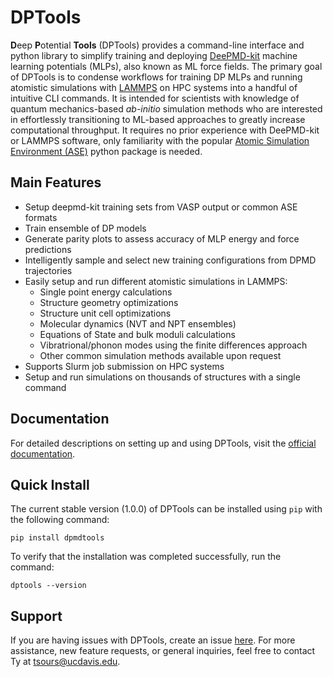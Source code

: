 # DPTools
**D**eep **P**otential **Tools** (DPTools) provides a command-line interface and python library to simplify training and deploying [DeePMD-kit](https://github.com/deepmodeling/deepmd-kit) machine learning potentials (MLPs), also known as ML force fields. The primary goal of DPTools is to condense workflows for training DP MLPs and running atomistic simulations with [LAMMPS](https://www.lammps.org)  on HPC systems into a handful of intuitive CLI commands. It is intended for scientists with knowledge of quantum mechanics-based *ab-initio* simulation methods who are interested in effortlessly transitioning to ML-based approaches to greatly increase computational throughput. It requires no prior experience with DeePMD-kit or LAMMPS software, only familiarity with the popular [Atomic Simulation Environment (ASE)](https://wiki.fysik.dtu.dk/ase/index.html) python package is needed.

## Main Features

* Setup deepmd-kit training sets from VASP output or common ASE formats
* Train ensemble of DP models
* Generate parity plots to assess accuracy of MLP energy and force predictions
* Intelligently sample and select new training configurations from DPMD trajectories
* Easily setup and run different atomistic simulations in LAMMPS:
	* Single point energy calculations
	* Structure geometry optimizations
	* Structure unit cell optimizations
	* Molecular dynamics (NVT and NPT ensembles)
	* Equations of State and bulk moduli calculations
	* Vibratrional/phonon modes using the finite differences approach
	* Other common simulation methods available upon request
* Supports Slurm job submission on HPC systems
* Setup and run simulations on thousands of structures with a single command

## Documentation
For detailed descriptions on setting up and using DPTools, visit the [official documentation](https://dptools.readthedocs.io).

## Quick Install
The current stable version (1.0.0) of DPTools can be installed using `pip` with the following command:

~~~
pip install dpmdtools
~~~

To verify that the installation was completed successfully, run the command:

~~~
dptools --version
~~~

## Support
If you are having issues with DPTools, create an issue [here](https://github.com/tysours/DPTools/issues). For more assistance, new feature requests, or general inquiries, feel free to contact Ty at tsours@ucdavis.edu.

